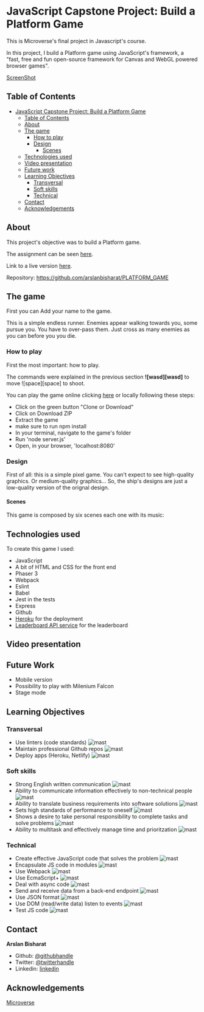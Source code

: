 # JavaScript Capstone Project: Build a Platform Game
This is Microverse's final project in Javascript's course.

In this project, I build a Platform game using JavaScript's framework, a "fast, free and fun open-source framework for Canvas and WebGL powered browser games".

[ScreenShot](sc.png)
## Table of Contents

- [JavaScript Capstone Project: Build a Platform Game](#javascript-capstone-project-build-a-Platform-game)
  - [Table of Contents](#table-of-contents)
  - [About](#about)
  - [The game](#the-game)
    - [How to play](#how-to-play)
    - [Design](#design)
      - [Scenes](#scenes)
  - [Technologies used](#technologies-used)
  - [Video presentation](#video-presentation)
  - [Future work](#future-work)
  - [Learning Objectives](#learning-objectives)
    - [Transversal](#transversal)
    - [Soft skills](#soft-skills)
    - [Technical](#technical)
  - [Contact](#contact)
  - [Acknowledgements](#acknowledgements)

## About

This project's objective was to build a Platform game.

The assignment can be seen [here][assignment].

Link to a live version [here][live-version].

Repository: https://github.com/arslanbisharat/PLATFORM_GAME

## The game
First you can Add your name to the game.

This is a simple endless runner. Enemies appear walking towards you, some pursue you. You have to over-pass them. Just cross  as many enemies as you can before you you die. 

### How to play

First the most important: how to play.

The commands were explained in the previous section **![wasd][wasd]** to move ![space][space] to shoot.


You can play the game online clicking [here][live-version] or locally following these steps:

* Click on the green button "Clone or Download"
* Click on Download ZIP
* Extract the game
* make sure to run npm install
* In your terminal, navigate to the game's folder
* Run 'node server.js'
* Open, in your browser, 'localhost:8080'

### Design

First of all: this is a simple pixel game. You can't expect to see high-quality graphics. Or medium-quality graphics... So, the ship's designs are just a low-quality version of the orignal design.
#### Scenes

This game is composed by six scenes each one with its music:
## Technologies used

To create this game I used:

* JavaScript
* A bit of HTML and CSS for the front end
* Phaser 3
* Webpack
* Eslint
* Babel
* Jest in the tests
* Express
* Github
* [Heroku](https://www.heroku.com/) for the deployment
* [Leaderboard API service][LB-API] for the leaderboard
## Video presentation


## Future Work

* Mobile version
* Possibility to play with Milenium Falcon
* Stage mode
## Learning Objectives


### Transversal

* Use linters (code standards) ![mast][mast]
* Maintain professional Github repos ![mast][mast]
* Deploy apps (Heroku, Netlify) ![mast][mast]


### Soft skills

* Strong English written communication ![mast][mast]
* Ability to communicate information effectively to non-technical people ![mast][mast]
* Ability to translate business requirements into software solutions ![mast][mast]
* Sets high standards of performance to oneself ![mast][mast]
* Shows a desire to take personal responsibility to complete tasks and solve problems ![mast][mast]
* Ability to multitask and effectively manage time and prioritzation ![mast][mast]


### Technical

* Create effective JavaScript code that solves the problem ![mast][mast]
* Encapsulate JS code in modules ![mast][mast]
* Use Webpack ![mast][mast]
* Use EcmaScript+ ![mast][mast]
* Deal with async code ![mast][mast]
* Send and receive data from a back-end endpoint ![mast][mast]
* Use JSON format ![mast][mast]
* Use DOM (read/write data) listen to events ![mast][mast]
* Test JS code ![mast][mast]


## Contact

**Arslan Bisharat**

- Github: [@githubhandle](https://github.com/arslanbisharat)
- Twitter: [@twitterhandle](https://twitter.com/arslan_bisharat-2020bb156)
- Linkedin: [linkedin](https://www.linkedin.com/in/muhammad-arslan)

## Acknowledgements

[Microverse][mcvs]


<!-- Links -->
[assignment]: https://www.notion.so/Shooter-game-203e819041c7486bb36f9e65faecba27
[live-version]: https://starwars-spaceshooter.herokuapp.com/
[phaser-url]: https://phaser.io/
[sg-tutorial]: https://learn.yorkcs.com/category/tutorials/gamedev/phaser-3/build-a-space-shooter-with-phaser-3/
[LB-API]: https://www.notion.so/Leaderboard-API-service-24c0c3c116974ac49488d4eb0267ade3
[mcvs]: https://www.microverse.org/
[mast]: https://raw.githubusercontent.com/phalado/JS-Capstone/development/Images/masteryBadge.png




